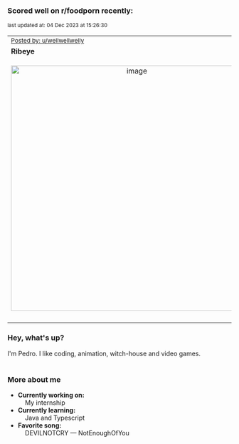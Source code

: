 ### Scored well on r/foodporn recently:

<p align="left"><sub>last updated at: 04 Dec 2023 at 15:26:30</sub></p>

|   |
| --- |
| <sub>[Posted by: u/wellwellwelly][source]</sub> |
| **Ribeye** | 
|<p align="center"> <img alt="image" src="https://i.redd.it/pr5raqjwdx3c1.jpg" width="550" /> </p>|
|   |

### Hey, what's up?

I'm Pedro. I like coding, animation, witch-house and video games.<br><br>

### More about me
- **Currently working on:**  
&nbsp;&nbsp;&nbsp;&nbsp;My internship
- **Currently learning:**  
&nbsp;&nbsp;&nbsp;&nbsp;Java and Typescript
- **Favorite song:**  
&nbsp;&nbsp;&nbsp;&nbsp;DEVILNOTCRY — NotEnoughOfYou<br><br>

  



  
  
  
[linkedin]: https://linkedin.com/in/pedro-h-r-gomes-8a487b14a/
[gmail]: mailto:pilique11@gmail.com
[source]: https://reddit.com/r/FoodPorn/comments/1899xas/ribeye/
[redditAPI]: https://www.reddit.com/dev/api/